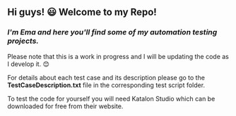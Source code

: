 ## Hi guys! :smiley: Welcome to my Repo!

### _I'm Ema and here you'll find some of my automation testing projects._

Please note that this is a work in progress and I will be updating the code as I develop it. :blush:

For details about each test case and its description please go to the **TestCaseDescription.txt** file in the corresponding test script folder.

To test the code for yourself you will need Katalon Studio which can be downloaded for free from their website.
